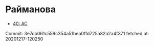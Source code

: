 # Райманова
- [40: AC](40.md)

Commit: 3e7cb061c559c354a51bea0ffd725a82a2a4f371
 fetched at: 20201217-120250
